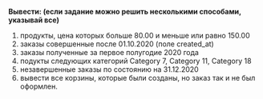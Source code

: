 **Вывести: (если задание можно решить несколькими способами, указывай все)**
1. продукты, цена которых больше 80.00 и меньше или равно 150.00
2. заказы совершенные после 01.10.2020 (поле created_at)
3. заказы полученные за первое полугодие 2020 года
4. подукты следующих категорий Category 7, Category 11, Category 18
5. незавершенные заказы по состоянию на 31.12.2020
6. вывести все корзины, которые были созданы, но заказ так и не был оформлен.